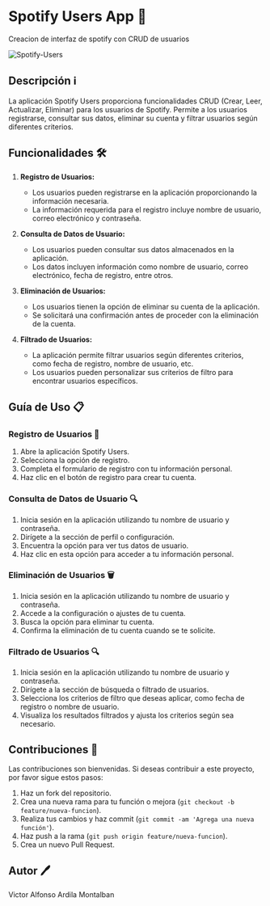 # Spotify Users App 🎵
Creacion de interfaz de spotify con CRUD de usuarios

![Spotify-Users](https://github.com/VictorArdila/Spotify-Users-App/assets/89551043/3115f722-1642-4418-b4f0-69afa4a4ad04)

## Descripción ℹ️
La aplicación Spotify Users proporciona funcionalidades CRUD (Crear, Leer, Actualizar, Eliminar) para los usuarios de Spotify. Permite a los usuarios registrarse, consultar sus datos, eliminar su cuenta y filtrar usuarios según diferentes criterios.

## Funcionalidades 🛠️
1. **Registro de Usuarios:**
   - Los usuarios pueden registrarse en la aplicación proporcionando la información necesaria.
   - La información requerida para el registro incluye nombre de usuario, correo electrónico y contraseña.

2. **Consulta de Datos de Usuario:**
   - Los usuarios pueden consultar sus datos almacenados en la aplicación.
   - Los datos incluyen información como nombre de usuario, correo electrónico, fecha de registro, entre otros.

3. **Eliminación de Usuarios:**
   - Los usuarios tienen la opción de eliminar su cuenta de la aplicación.
   - Se solicitará una confirmación antes de proceder con la eliminación de la cuenta.

4. **Filtrado de Usuarios:**
   - La aplicación permite filtrar usuarios según diferentes criterios, como fecha de registro, nombre de usuario, etc.
   - Los usuarios pueden personalizar sus criterios de filtro para encontrar usuarios específicos.

## Guía de Uso 📋
### Registro de Usuarios 📝
1. Abre la aplicación Spotify Users.
2. Selecciona la opción de registro.
3. Completa el formulario de registro con tu información personal.
4. Haz clic en el botón de registro para crear tu cuenta.

### Consulta de Datos de Usuario 🔍
1. Inicia sesión en la aplicación utilizando tu nombre de usuario y contraseña.
2. Dirígete a la sección de perfil o configuración.
3. Encuentra la opción para ver tus datos de usuario.
4. Haz clic en esta opción para acceder a tu información personal.

### Eliminación de Usuarios 🗑️
1. Inicia sesión en la aplicación utilizando tu nombre de usuario y contraseña.
2. Accede a la configuración o ajustes de tu cuenta.
3. Busca la opción para eliminar tu cuenta.
4. Confirma la eliminación de tu cuenta cuando se te solicite.

### Filtrado de Usuarios 🔍
1. Inicia sesión en la aplicación utilizando tu nombre de usuario y contraseña.
2. Dirígete a la sección de búsqueda o filtrado de usuarios.
3. Selecciona los criterios de filtro que deseas aplicar, como fecha de registro o nombre de usuario.
4. Visualiza los resultados filtrados y ajusta los criterios según sea necesario.

## Contribuciones 🤝
Las contribuciones son bienvenidas. Si deseas contribuir a este proyecto, por favor sigue estos pasos:
1. Haz un fork del repositorio.
2. Crea una nueva rama para tu función o mejora (`git checkout -b feature/nueva-funcion`).
3. Realiza tus cambios y haz commit (`git commit -am 'Agrega una nueva función'`).
4. Haz push a la rama (`git push origin feature/nueva-funcion`).
5. Crea un nuevo Pull Request.

## Autor 🖊️
Victor Alfonso Ardila Montalban
